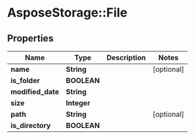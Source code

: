 # AsposeStorage::File

## Properties
Name | Type | Description | Notes
------------ | ------------- | ------------- | -------------
**name** | **String** |  | [optional] 
**is_folder** | **BOOLEAN** |  | 
**modified_date** | **String** |  | 
**size** | **Integer** |  | 
**path** | **String** |  | [optional] 
**is_directory** | **BOOLEAN** |  | 


